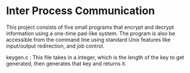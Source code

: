 # Inter Process Communication 

This project consists of five small programs that encrypt and decrypt information using a one-time pad-like system. 
The program is also be accessible from the command line using standard Unix features like input/output redirection, and job control. 


keygen.c : This file takes in a integer, which is the length of the key to get generated, then generates that key and returns it. 

